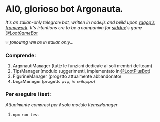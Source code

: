 # Al0, glorioso bot Argonauta.
_It's an italian-only telegram bot, written in node.js and build upon [yagop's framework](https://github.com/yagop/node-telegram-bot-api).
It's intentions are to be a companion for [sidelux](https://github.com/sidelux)'s game [@LootGameBot](t.me/lootgamebot)_

💡 _following will be in italian only..._

### Comprende:
1. ArgonautiManager (tutte le funzioni dedicate ai soli membri del team)
1. TipsManager (modulo suggerimenti, implementato in [@LootPlusBot](t.me/lootplusbot))
1. FigurineManager (progetto attualmente abbandonato)
1. LegaManager (progetto pvp, _in sviluppo_)

### Per eseguire i test:
_Attualmente compresi per il solo modulo ItemsManager_

1. `npm run test`
